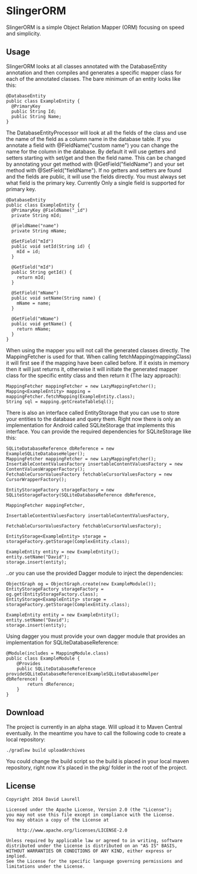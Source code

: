 SlingerORM
==========

SlingerORM is a simple Object Relation Mapper (ORM) focusing on speed and simplicity.


Usage
-----

SlingerORM looks at all classes annotated with the DatabaseEntity annotation and then compiles and generates a specific mapper class for each of the annotated classes. The bare minimum of an entity looks like this:

```
@DatabaseEntity
public class ExampleEntity {
  @PrimaryKey
  public String Id;
  public String Name;
}
```
The DatabaseEntityProcessor will look at all the fields of the class and use the name of the field as a column name in the database table. If you annotate a field with @FieldName("custom name") you can change the name for the column in the database. By default it will use getters and setters starting with set/get and then the field name. This can be changed by annotating your get method with @GetField("fieldName") and your set method with @SetField("fieldName"). If no getters and setters are found and the fields are public, it will use the fields directly. You must always set what field is the primary key. Currently Only a single field is supported for primary key.

```
@DatabaseEntity
public class ExampleEntity {
  @PrimaryKey @FieldName("_id")
  private String mId;
  
  @FieldName("name")
  private String mName;
  
  @SetField("mId")
  public void setId(String id) {
    mId = id;
  }
  
  @GetField("mId")
  public String getId() {
    return mId;
  }
  
  @SetField("mName")
  public void setName(String name) {
    mName = name;
  }
  
  @GetField("mName")
  public void getName() {
    return mName;
  }
}
```

When using the mapper you will not call the generated classes directly. The MappingFetcher is used for that. When calling fetchMapping(mappingClass) it will first see if the mapping have been called before. If it exists in memory then it will just returns it, otherwise it will initiate the generated mapper class for the specific entity class and then return it (The lazy approach):

```
MappingFetcher mappingFetcher = new LazyMappingFetcher();
Mapping<ExampleEntity> mapping = mappingFetcher.fetchMapping(ExampleEntity.class);
String sql = mapping.getCreateTableSql();
```

There is also an interface called EntityStorage that you can use to store your entities to the database and query them. Right now there is only an implementation for Android called SQLiteStorage that implements this interface. You can provide the required dependencies for SQLiteStorage like this:

```
SQLiteDatabaseReference dbReference = new ExampleSQLiteDatabaseHelper();
MappingFetcher mappingFetcher = new LazyMappingFetcher();
InsertableContentValuesFactory insertableContentValuesFactory = new ContentValuesWrapperFactory();
FetchableCursorValuesFactory fetchableCursorValuesFactory = new CursorWrapperFactory();

EntityStorageFactory storageFactory = new SQLiteStorageFactory(SQLiteDatabaseReference dbReference,
                                                                      MappingFetcher mappingFetcher,
                                                                      InsertableContentValuesFactory insertableContentValuesFactory,
                                                                      FetchableCursorValuesFactory fetchableCursorValuesFactory);

EntityStorage<ExampleEntity> storage = storageFactory.getStorage(ComplexEntity.class);

ExampleEntity entity = new ExampleEntity();
entity.setName("David");
storage.insert(entity);
```

..or you can use the provided Dagger module to inject the dependencies:

```
ObjectGraph og = ObjectGraph.create(new ExampleModule());
EntityStorageFactory storageFactory = og.get(EntityStorageFactory.class);
EntityStorage<ExampleEntity> storage = storageFactory.getStorage(ComplexEntity.class);

ExampleEntity entity = new ExampleEntity();
entity.setName("David");
storage.insert(entity);
```

Using dagger you must provide your own dagger module that provides an implementation for SQLiteDatabaseReference:

```
@Module(includes = MappingModule.class)
public class ExampleModule {
    @Provides
    public SQLiteDatabaseReference provideSQLiteDatabaseReference(ExampleSQLiteDatabaseHelper dbReference) {
        return dReference;
    }
}

```

Download
--------

The project is currently in an alpha stage. Will upload it to Maven Central eventually. In the meantime you have to call the following code to create a local repository:

```
./gradlew build uploadArchives
```

You could change the build script so the build is placed in your local maven repository, right now it's placed in the pkg/ folder in the root of the project.


License
-------

    Copyright 2014 David Laurell

    Licensed under the Apache License, Version 2.0 (the "License");
    you may not use this file except in compliance with the License.
    You may obtain a copy of the License at

        http://www.apache.org/licenses/LICENSE-2.0

    Unless required by applicable law or agreed to in writing, software
    distributed under the License is distributed on an "AS IS" BASIS,
    WITHOUT WARRANTIES OR CONDITIONS OF ANY KIND, either express or implied.
    See the License for the specific language governing permissions and
    limitations under the License.
